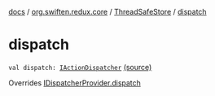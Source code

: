 [docs](../../index.md) / [org.swiften.redux.core](../index.md) / [ThreadSafeStore](index.md) / [dispatch](./dispatch.md)

# dispatch

`val dispatch: `[`IActionDispatcher`](../-i-action-dispatcher.md) [(source)](https://github.com/protoman92/KotlinRedux/tree/master/common/common-core/src/main/kotlin/org/swiften/redux/core/ThreadSafeStore.kt#L26)

Overrides [IDispatcherProvider.dispatch](../-i-dispatcher-provider/dispatch.md)

